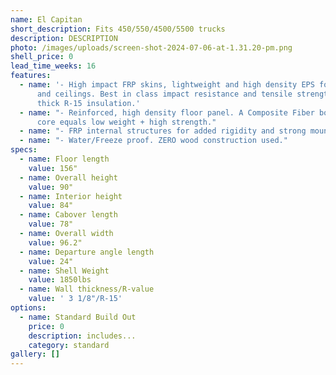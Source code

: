 ```yaml
---
name: El Capitan
short_description: Fits 450/550/4500/5500 trucks
description: DESCRIPTION
photo: /images/uploads/screen-shot-2024-07-06-at-1.31.20-pm.png
shell_price: 0
lead_time_weeks: 16
features:
  - name: '- High impact FRP skins, lightweight and high density EPS foam for walls
      and ceilings. Best in class impact resistance and tensile strength. 3-1/8"
      thick R-15 insulation.'
  - name: "- Reinforced, high density floor panel. A Composite Fiber board/honeycomb
      core equals low weight + high strength."
  - name: "- FRP internal structures for added rigidity and strong mounting points."
  - name: "- Water/Freeze proof. ZERO wood construction used."
specs:
  - name: Floor length
    value: 156"
  - name: Overall height
    value: 90"
  - name: Interior height
    value: 84"
  - name: Cabover length
    value: 78"
  - name: Overall width
    value: 96.2"
  - name: Departure angle length
    value: 24"
  - name: Shell Weight
    value: 1850lbs
  - name: Wall thickness/R-value
    value: ' 3 1/8"/R-15'
options:
  - name: Standard Build Out
    price: 0
    description: includes...
    category: standard
gallery: []
---
```

